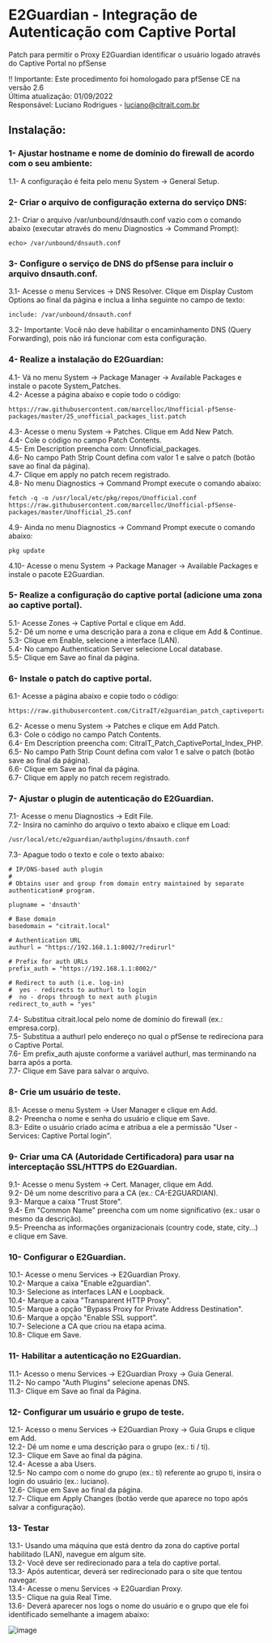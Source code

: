 # E2Guardian - Integração de Autenticação com Captive Portal
Patch para permitir o Proxy E2Guardian identificar o usuário logado através do Captive Portal no pfSense


!! Importante: Este procedimento foi homologado para pfSense CE na versão 2.6  
Última atualização: 01/09/2022  
Responsável: Luciano Rodrigues - luciano@citrait.com.br  

## Instalação:

  
### 1- Ajustar hostname e nome de domínio do firewall de acordo com o seu ambiente:
1.1- A configuração é feita pelo menu System -> General Setup.

### 2- Criar o arquivo de configuração externa do serviço DNS:  
2.1- Criar o arquivo /var/unbound/dnsauth.conf vazio com o comando abaixo (executar através do menu Diagnostics -> Command Prompt):  
```
echo> /var/unbound/dnsauth.conf
```  
  
### 3- Configure o serviço de DNS do pfSense para incluir o arquivo dnsauth.conf.  
3.1- Acesse o menu Services -> DNS Resolver. Clique em Display Custom Options ao final da página e inclua a linha seguinte no campo de texto:  
```
include: /var/unbound/dnsauth.conf
```  
3.2- Importante: Você não deve habilitar o encaminhamento DNS (Query Forwarding), pois não irá funcionar com esta configuração.  
### 4- Realize a instalação do E2Guardian:  
4.1- Vá no menu System -> Package Manager -> Available Packages e instale o pacote System_Patches.  
4.2- Acesse a página abaixo e copie todo o código:  
```
https://raw.githubusercontent.com/marcelloc/Unofficial-pfSense-packages/master/25_unofficial_packages_list.patch
```  
4.3- Acesse o menu System -> Patches. Clique em Add New Patch.  
4.4- Cole o código no campo Patch Contents.  
4.5- Em Description preencha com: Unnoficial_packages.  
4.6- No campo Path Strip Count defina com valor 1 e salve o patch (botão save ao final da página).  
4.7- Clique em apply no patch recem registrado.  
4.8- No menu Diagnostics -> Command Prompt execute o comando abaixo:  
```
fetch -q -o /usr/local/etc/pkg/repos/Unofficial.conf 
https://raw.githubusercontent.com/marcelloc/Unofficial-pfSense-packages/master/Unofficial_25.conf
```
4.9- Ainda no menu Diagnostics -> Command Prompt execute o comando abaixo:
```
pkg update
```
4.10- Acesse o menu System -> Package Manager -> Available Packages e instale o pacote E2Guardian.

### 5- Realize a configuração do captive portal (adicione uma zona ao captive portal).  
5.1- Acesse Zones -> Captive Portal e clique em Add.  
5.2- Dê um nome e uma descrição para a zona e clique em Add & Continue.  
5.3- Clique em Enable, selecione a interface (LAN).  
5.4- No campo Authentication Server selecione Local database.  
5.5- Clique em Save ao final da página.  

### 6- Instale o patch do captive portal.  
6.1- Acesse a página abaixo e copie todo o código:  
```
https://raw.githubusercontent.com/CitraIT/e2guardian_patch_captiveportal/main/patches/captiveportal.patch
```
6.2- Acesse o menu System -> Patches e clique em Add Patch.  
6.3- Cole o código no campo Patch Contents.  
6.4- Em Description preencha com: CitraIT_Patch_CaptivePortal_Index_PHP.  
6.5- No campo Path Strip Count defina com valor 1 e salve o patch (botão save ao final da página).  
6.6- Clique em Save ao final da página.  
6.7- Clique em apply no patch recem registrado.  

### 7- Ajustar o plugin de autenticação do E2Guardian.  
7.1- Acesse o menu Diagnostics -> Edit File.  
7.2- Insira no caminho do arquivo o texto abaixo e clique em Load:  
```
/usr/local/etc/e2guardian/authplugins/dnsauth.conf
```
7.3- Apague todo o texto e cole o texto abaixo:  
```
# IP/DNS-based auth plugin
#
# Obtains user and group from domain entry maintained by separate authentication# program.

plugname = 'dnsauth'

# Base domain
basedomain = "citrait.local"

# Authentication URL
authurl = "https://192.168.1.1:8002/?redirurl"

# Prefix for auth URLs
prefix_auth = "https://192.168.1.1:8002/"

# Redirect to auth (i.e. log-in)
#  yes - redirects to authurl to login
#  no - drops through to next auth plugin
redirect_to_auth = "yes"
```
7.4- Substitua citrait.local pelo nome de domínio do firewall (ex.: empresa.corp).  
7.5- Substitua a authurl pelo endereço no qual o pfSense te redireciona para o Captive Portal.  
7.6- Em prefix_auth ajuste conforme a variável authurl, mas terminando na barra após a porta.  
7.7- Clique em Save para salvar o arquivo.  

### 8- Crie um usuário de teste.  
8.1- Acesse o menu System -> User Manager e clique em Add.  
8.2- Preencha o nome e senha do usuário e clique em Save.  
8.3- Edite o usuário criado acima e atribua a ele a permissão "User - Services: Captive Portal login".  

### 9- Criar uma CA (Autoridade Certificadora) para usar na interceptação SSL/HTTPS do E2Guardian.   
9.1- Acesse o menu System -> Cert. Manager, clique em Add.  
9.2- Dê um nome descritivo para a CA (ex.: CA-E2GUARDIAN).  
9.3- Marque a caixa "Trust Store".  
9.4- Em "Common Name" preencha com um nome significativo (ex.: usar o mesmo da descrição).  
9.5- Preencha as informações organizacionais (country code, state, city...) e clique em Save.

### 10- Configurar o E2Guardian.  
10.1- Acesse o menu Services -> E2Guardian Proxy.  
10.2- Marque a caixa "Enable e2guardian".  
10.3- Selecione as interfaces LAN e Loopback.  
10.4- Marque a caixa "Transparent HTTP Proxy".  
10.5- Marque a opção "Bypass Proxy for Private Address Destination".  
10.6- Marque a opção "Enable SSL support".  
10.7- Selecione a CA que criou na etapa acima.  
10.8- Clique em Save.  

### 11- Habilitar a autenticação no E2Guardian.  
11.1- Acesso o menu Services -> E2Guardian Proxy -> Guia General.  
11.2- No campo "Auth Plugins" selecione apenas DNS.  
11.3- Clique em Save ao final da Página.  

### 12- Configurar um usuário e grupo de teste.  
12.1- Acesso o menu Services -> E2Guardian Proxy -> Guia Grups e clique em Add.  
12.2- Dê um nome e uma descrição para o grupo (ex.: ti / ti).  
12.3- Clique em Save ao final da página.  
12.4- Acesse a aba Users.  
12.5- No campo com o nome do grupo (ex.: ti) referente ao grupo ti, insira o login do usuário (ex.: luciano).  
12.6- Clique em Save ao final da página.  
12.7- Clique em Apply Changes (botão verde que aparece no topo após salvar a configuração).  

### 13- Testar  
13.1- Usando uma máquina que está dentro da zona do captive portal habilitado (LAN), navegue em algum site.  
13.2- Você deve ser redirecionado para a tela do captive portal.  
13.3- Após autenticar, deverá ser redirecionado para o site que tentou navegar.  
13.4- Acesse o menu Services -> E2Guardian Proxy.  
13.5- Clique na guia Real Time.  
13.6- Deverá aparecer nos logs o nome do usuário e o grupo que ele foi identificado semelhante a imagem abaixo:  

![image](https://user-images.githubusercontent.com/91758384/188039740-0e3cbd25-b9ae-4c37-8636-5a2e051f5ad5.png)





